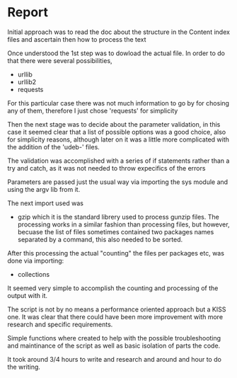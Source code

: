 # Report
Initial approach was to read the doc about the structure in the Content index
files and ascertain then how to process the text

Once understood the 1st step was to dowload the actual file. In order to do that
there were several possibilities,
  - urllib
  - urllib2
  - requests

For this particular case there was not much information to go by for chosing any
of them, therefore I just chose 'requests' for simplicity

Then the next stage was to decide about the parameter validation, in this case it
seemed clear that a list of possible options was a good choice, also for simplicity
reasons, although later on it was a little more complicated with the addition
of the 'udeb-<arch>' files.

The validation was accomplished with a series of if statements rather than a try
and catch, as it was not needed to throw expecifics of the errors

Parameters are passed just the usual way via importing the sys module and using
the argv lib from it.

The next import used was
  - gzip
which it is the standard librery used to process gunzip files. The processing
works in a similar fashion than processing files, but however, becuase the list
of files sometimes contained two packages names separated by a command, this also
needed to be sorted.

After this processing the actual "counting" the files per packages etc, was done
via importing:
  - collections

It seemed very simple to accomplish the counting and processing of the output
with it.

The script is not by no means a performance oriented approach but a KISS one. It
was clear that there could have been more improvement with more research and
specific requirements.

Simple functions where created to help with the possible troubleshooting and
maintinance of the script as well as basic isolation of parts the code.

It took around 3/4 hours to write and research and around and hour to do the
writing.
